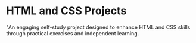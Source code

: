 # HTML and CSS Projects

"An engaging self-study project designed to enhance HTML and CSS skills through practical exercises and independent learning.
